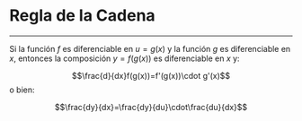 # Regla de la Cadena
***
Si la función $f$ es diferenciable en $u=g(x)$ y la función $g$ es diferenciable en $x$, entonces la composición $y=f(g(x))$ es diferenciable en $x$ y:

$$\frac{d}{dx}f(g(x))=f'(g(x))\cdot g'(x)$$
o bien:

$$\frac{dy}{dx}=\frac{dy}{du}\cdot\frac{du}{dx}$$